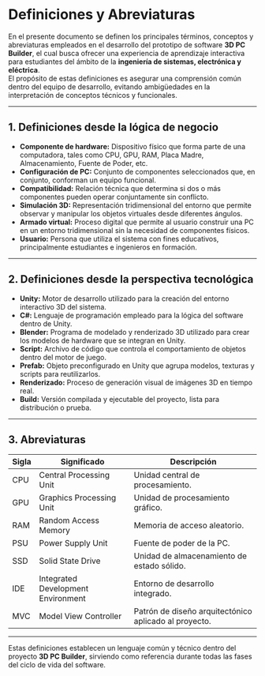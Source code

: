 # Definiciones y Abreviaturas

En el presente documento se definen los principales términos, conceptos y abreviaturas empleados en el desarrollo del prototipo de software **3D PC Builder**, el cual busca ofrecer una experiencia de aprendizaje interactiva para estudiantes del ámbito de la **ingeniería de sistemas, electrónica y eléctrica**.  
El propósito de estas definiciones es asegurar una comprensión común dentro del equipo de desarrollo, evitando ambigüedades en la interpretación de conceptos técnicos y funcionales.

---

## 1. Definiciones desde la lógica de negocio

- **Componente de hardware:** Dispositivo físico que forma parte de una computadora, tales como CPU, GPU, RAM, Placa Madre, Almacenamiento, Fuente de Poder, etc.  
- **Configuración de PC:** Conjunto de componentes seleccionados que, en conjunto, conforman un equipo funcional.  
- **Compatibilidad:** Relación técnica que determina si dos o más componentes pueden operar conjuntamente sin conflicto.  
- **Simulación 3D:** Representación tridimensional del entorno que permite observar y manipular los objetos virtuales desde diferentes ángulos.  
- **Armado virtual:** Proceso digital que permite al usuario construir una PC en un entorno tridimensional sin la necesidad de componentes físicos.  
- **Usuario:** Persona que utiliza el sistema con fines educativos, principalmente estudiantes e ingenieros en formación.

---

## 2. Definiciones desde la perspectiva tecnológica

- **Unity:** Motor de desarrollo utilizado para la creación del entorno interactivo 3D del sistema.  
- **C#:** Lenguaje de programación empleado para la lógica del software dentro de Unity.  
- **Blender:** Programa de modelado y renderizado 3D utilizado para crear los modelos de hardware que se integran en Unity.  
- **Script:** Archivo de código que controla el comportamiento de objetos dentro del motor de juego.  
- **Prefab:** Objeto preconfigurado en Unity que agrupa modelos, texturas y scripts para reutilizarlos.  
- **Renderizado:** Proceso de generación visual de imágenes 3D en tiempo real.  
- **Build:** Versión compilada y ejecutable del proyecto, lista para distribución o prueba.

---

## 3. Abreviaturas

| Sigla | Significado | Descripción |
|--------|--------------|-------------|
| CPU | Central Processing Unit | Unidad central de procesamiento. |
| GPU | Graphics Processing Unit | Unidad de procesamiento gráfico. |
| RAM | Random Access Memory | Memoria de acceso aleatorio. |
| PSU | Power Supply Unit | Fuente de poder de la PC. |
| SSD | Solid State Drive | Unidad de almacenamiento de estado sólido. |
| IDE | Integrated Development Environment | Entorno de desarrollo integrado. |
| MVC | Model View Controller | Patrón de diseño arquitectónico aplicado al proyecto. |

---

Estas definiciones establecen un lenguaje común y técnico dentro del proyecto **3D PC Builder**, sirviendo como referencia durante todas las fases del ciclo de vida del software.
